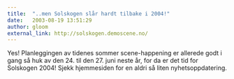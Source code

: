 ```yaml
---
title:  "..men Solskogen slår hardt tilbake i 2004!"
date:   2003-08-19 13:51:29
author: gloom
external_link: http://solskogen.demoscene.no/
---
```

Yes! Planleggingen av tidenes sommer scene-happening er allerede godt i
gang så huk av den 24. til den 27. juni neste år, for da er det tid for
Solskogen 2004! Sjekk hjemmesiden for en aldri så liten
nyhetsoppdatering.

